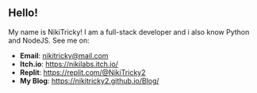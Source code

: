 ## Hello!
My name is NikiTricky! I am a full-stack developer and i also know Python and NodeJS. See me on:
* **Email**: [nikitricky@mail.com](mailto:nikitricky@mail.com)
* **Itch.io**: https://nikilabs.itch.io/
* **Replit**: https://replit.com/@NikiTricky2
* **My Blog**: https://nikitricky2.github.io/Blog/
